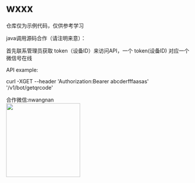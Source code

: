 # wxxx

仓库仅为示例代码，仅供参考学习

java调用源码合作（请注明来意）：

首先联系管理员获取 token（设备ID）来访问API，一个 token(设备ID) 对应一个微信号在线

API example:

curl -XGET --header 'Authorization:Bearer abcderfffaasas' '/v1/bot/getqrcode'

合作微信:nwangnan<br/>
<img src="https://buckettest-file2.oss-cn-shanghai.aliyuncs.com/WX20201125-122159.png" width=200 height=200 />

